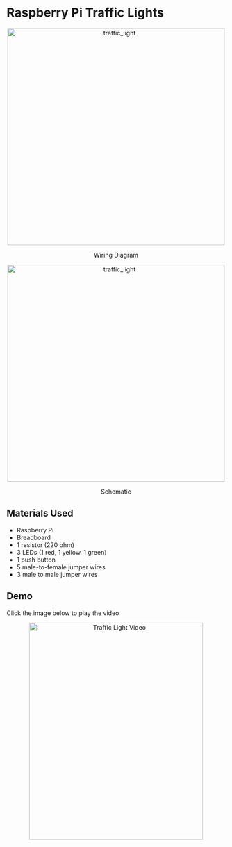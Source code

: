 # Raspberry Pi Traffic Lights

<p align="center">
<img width="500" src="https://user-images.githubusercontent.com/85775364/172915931-a915d0c7-7b19-415f-9816-9038616b1f02.jpg" alt="traffic_light" >
</p>
<p align="center">
  Wiring Diagram
</p>

<p align="center">
<img width="500" src="https://user-images.githubusercontent.com/85775364/172916402-3a96996f-d9ab-4469-a086-c2415ff230a8.jpg" alt="traffic_light" >
</p>

<p align="center">
  Schematic
</p>

## Materials Used
* Raspberry Pi
* Breadboard
* 1 resistor (220 ohm)
* 3 LEDs (1 red, 1 yellow. 1 green)
* 1 push button
* 5 male-to-female jumper wires
* 3 male to male jumper wires

## Demo
Click the image below to play the video
<p align="center">
<a href="https://youtube.com/shorts/CE5YG9M9c4w?feature=share" target="_blank"><img src="https://user-images.githubusercontent.com/85775364/172287368-cde8e429-58db-4ac0-9074-8d4f8e088de3.jpg" alt="Traffic Light Video" width="400" height="500" /></a>
</p>
